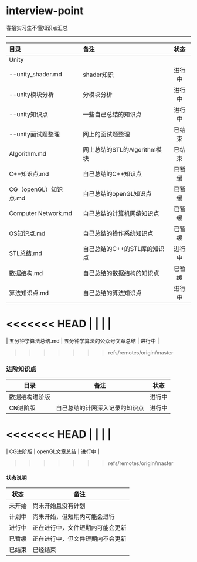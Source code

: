 # interview-point

春招实习生不懂知识点汇总

---

| 目录                  | 备注                   | 状态  |
|:------------------- |:-------------------- |:---:|
| Unity               |                      |     |
| --unity_shader.md   | shader知识             | 进行中 |
| --unity模块分析         | 分模块分析                | 进行中 |
| --unity知识点          | 一些自己总结的知识点           | 进行中 |
| --unity面试题整理        | 网上的面试题整理             | 已结束 |
| Algorithm.md        | 网上总结的STL的Algorithm模块 | 已结束 |
| C++知识点.md           | 自己总结的C++知识点          | 已暂缓 |
| CG（openGL）知识点.md    | 自己总结的openGL知识点       | 已暂缓 |
| Computer Network.md | 自己总结的计算机网络知识点        | 已暂缓 |
| OS知识点.md            | 自己总结的操作系统知识点         | 已暂缓 |
| STL总结.md            | 自己总结的C++的STL库的知识点    | 进行中 |
| 数据结构.md             | 自己总结的数据结构的知识点        | 已暂缓 |
| 算法知识点.md            | 自己总结的算法知识点           | 进行中 |
<<<<<<< HEAD
|                     |                      |     |
=======
| 五分钟学算法总结.md         | 五分钟学算法的公众号文章总结       | 进行中 |
>>>>>>> refs/remotes/origin/master

### 进阶知识点

| 目录      | 备注              | 状态  |
| ------- | --------------- | --- |
| 数据结构进阶版 |                 | 进行中 |
| CN进阶版   | 自己总结的计网深入记录的知识点 | 进行中 |
<<<<<<< HEAD
|         |                 |     |
=======
| CG进阶版   | openGL文章总结      | 进行中 |
>>>>>>> refs/remotes/origin/master

#### 状态说明

| 状态  | 备注               |
|:---:| ---------------- |
| 未开始 | 尚未开始且没有计划        |
| 计划中 | 尚未开始，但短期内可能会进行   |
| 进行中 | 正在进行中，文件短期内可能会更新 |
| 已暂缓 | 正在进行中，但文件短期内不会更新 |
| 已结束 | 已经结束             |
